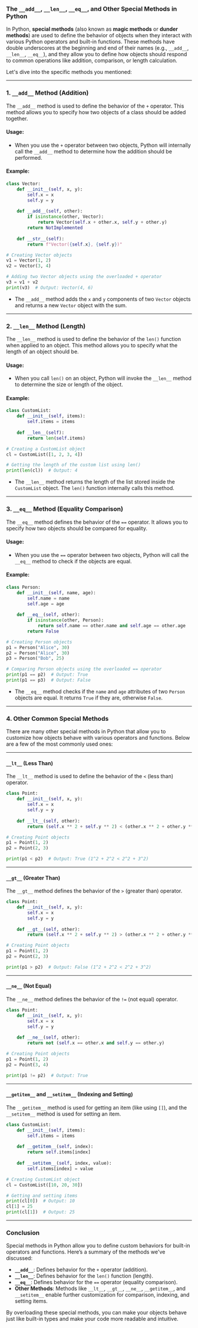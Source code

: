 ### **The `__add__`, `__len__`, `__eq__`, and Other Special Methods in Python**

In Python, **special methods** (also known as **magic methods** or **dunder methods**) are used to define the behavior of objects when they interact with various Python operators and built-in functions. These methods have double underscores at the beginning and end of their names (e.g., `__add__`, `__len__`, `__eq__`), and they allow you to define how objects should respond to common operations like addition, comparison, or length calculation.

Let's dive into the specific methods you mentioned:

---

### **1. `__add__` Method (Addition)**

The `__add__` method is used to define the behavior of the `+` operator. This method allows you to specify how two objects of a class should be added together.

#### **Usage:**
- When you use the `+` operator between two objects, Python will internally call the `__add__` method to determine how the addition should be performed.

#### **Example:**

```python
class Vector:
    def __init__(self, x, y):
        self.x = x
        self.y = y
    
    def __add__(self, other):
        if isinstance(other, Vector):
            return Vector(self.x + other.x, self.y + other.y)
        return NotImplemented
    
    def __str__(self):
        return f"Vector({self.x}, {self.y})"

# Creating Vector objects
v1 = Vector(1, 2)
v2 = Vector(3, 4)

# Adding two Vector objects using the overloaded + operator
v3 = v1 + v2
print(v3)  # Output: Vector(4, 6)
```

- The `__add__` method adds the `x` and `y` components of two `Vector` objects and returns a new `Vector` object with the sum.

---

### **2. `__len__` Method (Length)**

The `__len__` method is used to define the behavior of the `len()` function when applied to an object. This method allows you to specify what the length of an object should be.

#### **Usage:**
- When you call `len()` on an object, Python will invoke the `__len__` method to determine the size or length of the object.

#### **Example:**

```python
class CustomList:
    def __init__(self, items):
        self.items = items
    
    def __len__(self):
        return len(self.items)

# Creating a CustomList object
cl = CustomList([1, 2, 3, 4])

# Getting the length of the custom list using len()
print(len(cl))  # Output: 4
```

- The `__len__` method returns the length of the list stored inside the `CustomList` object. The `len()` function internally calls this method.

---

### **3. `__eq__` Method (Equality Comparison)**

The `__eq__` method defines the behavior of the `==` operator. It allows you to specify how two objects should be compared for equality.

#### **Usage:**
- When you use the `==` operator between two objects, Python will call the `__eq__` method to check if the objects are equal.

#### **Example:**

```python
class Person:
    def __init__(self, name, age):
        self.name = name
        self.age = age
    
    def __eq__(self, other):
        if isinstance(other, Person):
            return self.name == other.name and self.age == other.age
        return False

# Creating Person objects
p1 = Person("Alice", 30)
p2 = Person("Alice", 30)
p3 = Person("Bob", 25)

# Comparing Person objects using the overloaded == operator
print(p1 == p2)  # Output: True
print(p1 == p3)  # Output: False
```

- The `__eq__` method checks if the `name` and `age` attributes of two `Person` objects are equal. It returns `True` if they are, otherwise `False`.

---

### **4. Other Common Special Methods**

There are many other special methods in Python that allow you to customize how objects behave with various operators and functions. Below are a few of the most commonly used ones:

---

#### **`__lt__` (Less Than)**

The `__lt__` method is used to define the behavior of the `<` (less than) operator.

```python
class Point:
    def __init__(self, x, y):
        self.x = x
        self.y = y
    
    def __lt__(self, other):
        return (self.x ** 2 + self.y ** 2) < (other.x ** 2 + other.y ** 2)

# Creating Point objects
p1 = Point(1, 2)
p2 = Point(2, 3)

print(p1 < p2)  # Output: True (1^2 + 2^2 < 2^2 + 3^2)
```

---

#### **`__gt__` (Greater Than)**

The `__gt__` method defines the behavior of the `>` (greater than) operator.

```python
class Point:
    def __init__(self, x, y):
        self.x = x
        self.y = y
    
    def __gt__(self, other):
        return (self.x ** 2 + self.y ** 2) > (other.x ** 2 + other.y ** 2)

# Creating Point objects
p1 = Point(1, 2)
p2 = Point(2, 3)

print(p1 > p2)  # Output: False (1^2 + 2^2 < 2^2 + 3^2)
```

---

#### **`__ne__` (Not Equal)**

The `__ne__` method defines the behavior of the `!=` (not equal) operator.

```python
class Point:
    def __init__(self, x, y):
        self.x = x
        self.y = y
    
    def __ne__(self, other):
        return not (self.x == other.x and self.y == other.y)

# Creating Point objects
p1 = Point(1, 2)
p2 = Point(3, 4)

print(p1 != p2)  # Output: True
```

---

#### **`__getitem__` and `__setitem__` (Indexing and Setting)**

The `__getitem__` method is used for getting an item (like using `[]`), and the `__setitem__` method is used for setting an item.

```python
class CustomList:
    def __init__(self, items):
        self.items = items
    
    def __getitem__(self, index):
        return self.items[index]
    
    def __setitem__(self, index, value):
        self.items[index] = value

# Creating CustomList object
cl = CustomList([10, 20, 30])

# Getting and setting items
print(cl[0])  # Output: 10
cl[1] = 25
print(cl[1])  # Output: 25
```

---

### **Conclusion**

Special methods in Python allow you to define custom behaviors for built-in operators and functions. Here’s a summary of the methods we've discussed:

- **`__add__`**: Defines behavior for the `+` operator (addition).
- **`__len__`**: Defines behavior for the `len()` function (length).
- **`__eq__`**: Defines behavior for the `==` operator (equality comparison).
- **Other Methods**: Methods like `__lt__`, `__gt__`, `__ne__`, `__getitem__`, and `__setitem__` enable further customization for comparison, indexing, and setting items.

By overloading these special methods, you can make your objects behave just like built-in types and make your code more readable and intuitive.
